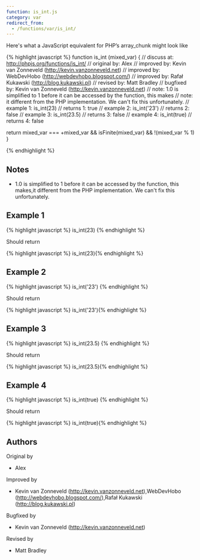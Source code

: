 ```yaml
---
function: is_int.js
category: var
redirect_from:
  - /functions/var/is_int/
---
```


<!-- WARNING! This file is auto generated by `npm run web:inject`, do not edit by hand -->

Here's what a JavaScript equivalent for PHP’s array_chunk might look like

{% highlight javascript %}
function is_int (mixed_var) {
  //  discuss at: http://phpjs.org/functions/is_int/
  // original by: Alex
  // improved by: Kevin van Zonneveld (http://kevin.vanzonneveld.net)
  // improved by: WebDevHobo (http://webdevhobo.blogspot.com/)
  // improved by: Rafał Kukawski (http://blog.kukawski.pl)
  //  revised by: Matt Bradley
  // bugfixed by: Kevin van Zonneveld (http://kevin.vanzonneveld.net)
  //        note: 1.0 is simplified to 1 before it can be accessed by the function, this makes
  //        note: it different from the PHP implementation. We can't fix this unfortunately.
  //   example 1: is_int(23)
  //   returns 1: true
  //   example 2: is_int('23')
  //   returns 2: false
  //   example 3: is_int(23.5)
  //   returns 3: false
  //   example 4: is_int(true)
  //   returns 4: false

  return mixed_var === +mixed_var && isFinite(mixed_var) && !(mixed_var % 1)
}

{% endhighlight %}

## Notes
- 1.0 is simplified to 1 before it can be accessed by the function, this makes,it different from the PHP implementation. We can't fix this unfortunately.

## Example 1

{% highlight javascript %}
is_int(23)
{% endhighlight %}

Should return

{% highlight javascript %}
is_int(23){% endhighlight %}

## Example 2

{% highlight javascript %}
is_int('23')
{% endhighlight %}

Should return

{% highlight javascript %}
is_int('23'){% endhighlight %}

## Example 3

{% highlight javascript %}
is_int(23.5)
{% endhighlight %}

Should return

{% highlight javascript %}
is_int(23.5){% endhighlight %}

## Example 4

{% highlight javascript %}
is_int(true)
{% endhighlight %}

Should return

{% highlight javascript %}
is_int(true){% endhighlight %}


## Authors


Original by

- Alex


Improved by

- Kevin van Zonneveld (http://kevin.vanzonneveld.net),WebDevHobo (http://webdevhobo.blogspot.com/),Rafał Kukawski (http://blog.kukawski.pl)


Bugfixed by

- Kevin van Zonneveld (http://kevin.vanzonneveld.net)


Revised by

- Matt Bradley

